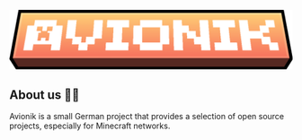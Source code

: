 ![Header](https://raw.githubusercontent.com/avionik-world/.github/main/avionik-title.png)


## About us 🙋‍♀️

Avionik is a small German project that provides a selection of open source projects, especially for Minecraft networks.
